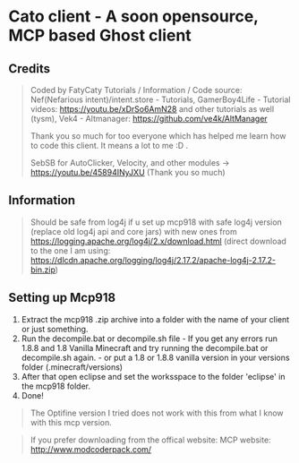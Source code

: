 # Cato client - A soon opensource, MCP based Ghost client
## Credits
> Coded by FatyCaty
> Tutorials / Information / Code source:  Nef(Nefarious intent)/intent.store - Tutorials, GamerBoy4Life - Tutorial videos: https://youtu.be/xDrSo6AmN28 and other tutorials as well (tysm), Vek4 - Altmanager: https://github.com/ve4k/AltManager
>
> Thank you so much for too everyone which has helped me learn how to code this client. It means a lot to me :D .
>
> SebSB for AutoClicker, Velocity, and other modules -> https://youtu.be/45894INyJXU   (Thank you so much)
>
## Information
> Should be safe from log4j if u set up mcp918 with safe log4j version (replace old log4j api and core jars) with new ones from https://logging.apache.org/log4j/2.x/download.html (direct download to the one I am using: https://dlcdn.apache.org/logging/log4j/2.17.2/apache-log4j-2.17.2-bin.zip)

## Setting up Mcp918
1. Extract the mcp918 .zip archive into a folder with the name of your client or just something.
2. Run the decompile.bat or decompile.sh file - If you get any errors run 1.8.8 and 1.8 Vanilla Minecraft and try running the decompile.bat or decompile.sh again. - or put a 1.8 or 1.8.8 vanilla version in your versions folder (.minecraft/versions)
3. After that open eclipse and set the worksspace to the folder 'eclipse' in the mcp918 folder.
4. Done!

> The Optifine version I tried does not work with this from what I know with this mcp version.

> If you prefer downloading from the offical website: MCP website: http://www.modcoderpack.com/
